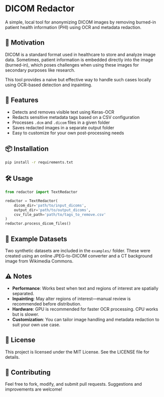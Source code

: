 # DICOM Redactor

A simple, local tool for anonymizing DICOM images by removing burned-in patient health information (PHI) using OCR and metadata redaction.

## 🧠 Motivation

DICOM is a standard format used in healthcare to store and analyze image data. Sometimes, patient information is embedded directly into the image (burned-in), which poses challenges when using these images for secondary purposes like research.

This tool provides a naive but effective way to handle such cases locally using OCR-based detection and inpainting.

## 🚀 Features

- Detects and removes visible text using Keras-OCR
- Redacts sensitive metadata tags based on a CSV configuration
- Processes `.dcm` and `.dicom` files in a given folder
- Saves redacted images in a separate output folder
- Easy to customize for your own post-processing needs

## 📦 Installation

```bash
pip install -r requirements.txt
```

## 🛠️ Usage

```python
from redactor import TextRedactor

redactor = TextRedactor(
    dicom_dir='path/to/input_dicoms',
    output_dir='path/to/output_dicoms',
    csv_file_path='path/to/tags_to_remove.csv'
)
redactor.process_dicom_files()
```

## 📁 Example Datasets

Two synthetic datasets are included in the `examples/` folder. These were created using an online JPEG-to-DICOM converter and a CT background image from Wikimedia Commons.

## ⚠️ Notes

- **Performance**: Works best when text and regions of interest are spatially separated.
- **Inpainting**: May alter regions of interest—manual review is recommended before distribution.
- **Hardware**: GPU is recommended for faster OCR processing. CPU works but is slower.
- **Customization**: You can tailor image handling and metadata redaction to suit your own use case.

## 📄 License

This project is licensed under the MIT License. See the LICENSE file for details.

## 🤝 Contributing

Feel free to fork, modify, and submit pull requests. Suggestions and improvements are welcome!
